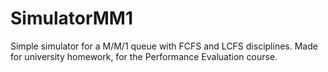# SimulatorMM1
Simple simulator for a M/M/1 queue with FCFS and LCFS disciplines. Made for university homework, for the Performance Evaluation course.
